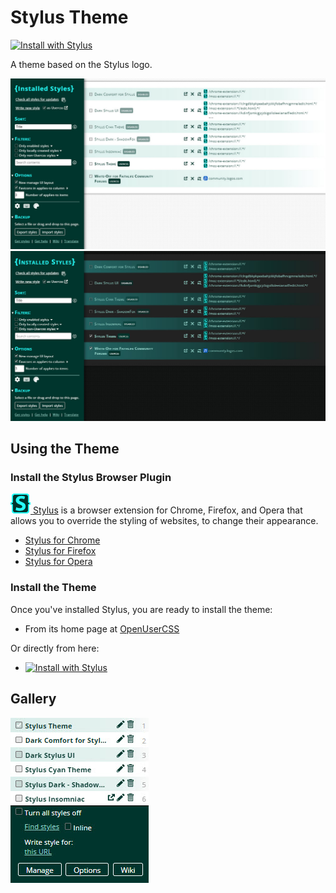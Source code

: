 # Stylus Theme

[![Install with Stylus](https://img.shields.io/badge/Install%20with-Stylus-00adad.svg)](https://github.com/simsrw73/stylus-theme/raw/master/release/theme.user.css)

A theme based on the Stylus logo.

![Preview Light Theme](screenshots/preview-light.jpg)
![Preview Dark Theme](screenshots/preview-dark.jpg)


## Using the Theme

### Install the Stylus Browser Plugin

[![Stylus](https://github.com/openstyles/stylus/raw/master/images/icon/32.png) Stylus](https://add0n.com/stylus.html) is a browser extension for Chrome, Firefox, and Opera that allows you to override the styling of websites, to change their appearance.

  * [Stylus for Chrome](https://chrome.google.com/webstore/detail/clngdbkpkpeebahjckkjfobafhncgmne)
  * [Stylus for Firefox](https://addons.mozilla.org/firefox/addon/styl-us/)
  * [Stylus for Opera](https://addons.opera.com/extensions/details/stylus/)


### Install the Theme

Once you've installed Stylus, you are ready to install the theme:

  * From its home page at [OpenUserCSS](https://openusercss.org/)

Or directly from here:

  * [![Install with Stylus](https://img.shields.io/badge/Install%20with-Stylus-00adad.svg)](https://github.com/simsrw73/stylus-theme/raw/master/release/theme.user.css)


## Gallery

![Popup](screenshots/popup.jpg)
